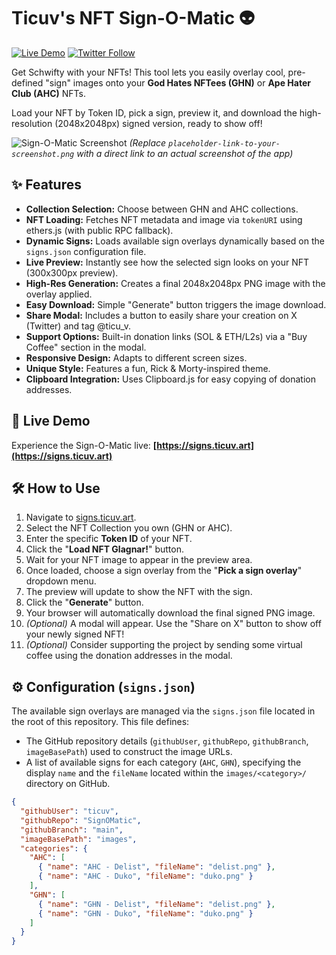 # Ticuv's NFT Sign-O-Matic 👽

[![Live Demo](https://img.shields.io/badge/Live%20Demo-signs.ticuv.art-brightgreen?style=for-the-badge&logo=netlify)](https://signs.ticuv.art)
[![Twitter Follow](https://img.shields.io/twitter/follow/ticu_v?style=social)](https://twitter.com/ticu_v)

Get Schwifty with your NFTs! This tool lets you easily overlay cool, pre-defined "sign" images onto your **God Hates NFTees (GHN)** or **Ape Hater Club (AHC)** NFTs.

Load your NFT by Token ID, pick a sign, preview it, and download the high-resolution (2048x2048px) signed version, ready to show off!

![Sign-O-Matic Screenshot](placeholder-link-to-your-screenshot.png)
*(Replace `placeholder-link-to-your-screenshot.png` with a direct link to an actual screenshot of the app)*

## ✨ Features

*   **Collection Selection:** Choose between GHN and AHC collections.
*   **NFT Loading:** Fetches NFT metadata and image via `tokenURI` using ethers.js (with public RPC fallback).
*   **Dynamic Signs:** Loads available sign overlays dynamically based on the `signs.json` configuration file.
*   **Live Preview:** Instantly see how the selected sign looks on your NFT (300x300px preview).
*   **High-Res Generation:** Creates a final 2048x2048px PNG image with the overlay applied.
*   **Easy Download:** Simple "Generate" button triggers the image download.
*   **Share Modal:** Includes a button to easily share your creation on X (Twitter) and tag @ticu\_v.
*   **Support Options:** Built-in donation links (SOL & ETH/L2s) via a "Buy Coffee" section in the modal.
*   **Responsive Design:** Adapts to different screen sizes.
*   **Unique Style:** Features a fun, Rick & Morty-inspired theme.
*   **Clipboard Integration:** Uses Clipboard.js for easy copying of donation addresses.

## 🚀 Live Demo

Experience the Sign-O-Matic live: **[https://signs.ticuv.art](https://signs.ticuv.art)**

## 🛠️ How to Use

1.  Navigate to [signs.ticuv.art](https://signs.ticuv.art).
2.  Select the NFT Collection you own (GHN or AHC).
3.  Enter the specific **Token ID** of your NFT.
4.  Click the "**Load NFT Glagnar!**" button.
5.  Wait for your NFT image to appear in the preview area.
6.  Once loaded, choose a sign overlay from the "**Pick a sign overlay**" dropdown menu.
7.  The preview will update to show the NFT with the sign.
8.  Click the "**Generate**" button.
9.  Your browser will automatically download the final signed PNG image.
10. *(Optional)* A modal will appear. Use the "Share on X" button to show off your newly signed NFT!
11. *(Optional)* Consider supporting the project by sending some virtual coffee using the donation addresses in the modal.

## ⚙️ Configuration (`signs.json`)

The available sign overlays are managed via the `signs.json` file located in the root of this repository. This file defines:

*   The GitHub repository details (`githubUser`, `githubRepo`, `githubBranch`, `imageBasePath`) used to construct the image URLs.
*   A list of available signs for each category (`AHC`, `GHN`), specifying the display `name` and the `fileName` located within the `images/<category>/` directory on GitHub.

```json
{
  "githubUser": "ticuv",
  "githubRepo": "SignOMatic",
  "githubBranch": "main",
  "imageBasePath": "images",
  "categories": {
    "AHC": [
      { "name": "AHC - Delist", "fileName": "delist.png" },
      { "name": "AHC - Duko", "fileName": "duko.png" }
    ],
    "GHN": [
      { "name": "GHN - Delist", "fileName": "delist.png" },
      { "name": "GHN - Duko", "fileName": "duko.png" }
    ]
  }
}
